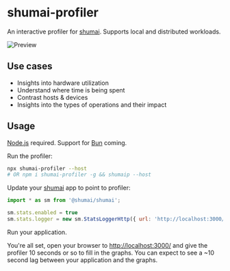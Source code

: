 # shumai-profiler

An interactive profiler for [shumai](https://github.com/facebookresearch/shumai).
Supports local and distributed workloads.

![Preview](./docs/preview.gif)


## Use cases

* Insights into hardware utilization
* Understand where time is being spent
* Contrast hosts & devices
* Insights into the types of operations and their impact


## Usage

[Node.js](https://nodejs.org/en/) required. Support for [Bun](https://bun.sh/) coming.

Run the profiler:

```bash
npx shumai-profiler --host
# OR npm i shumai-profiler -g && shumaip --host
```

Update your [shumai](https://github.com/facebookresearch/shumai) app
to point to profiler:

```javascript
import * as sm from '@shumai/shumai';

sm.stats.enabled = true
sm.stats.logger = new sm.StatsLoggerHttp({ url: 'http://localhost:3000/logger' })
```

Run your application.

You're all set, open your browser to [http://localhost:3000/](http://localhost:3000/)
and give the profiler 10 seconds or so to fill in the graphs. You can
expect to see a ~10 second lag between your application and the graphs.
